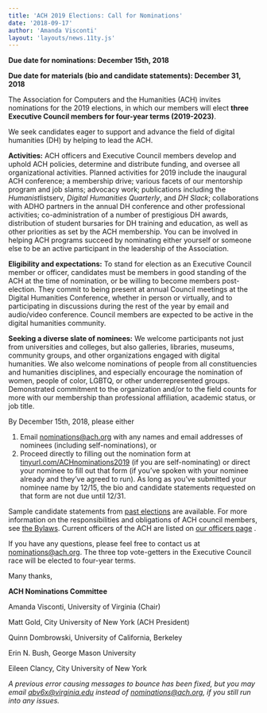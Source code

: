 ```yaml
---
title: 'ACH 2019 Elections: Call for Nominations'
date: '2018-09-17'
author: 'Amanda Visconti'
layout: 'layouts/news.11ty.js'
---
```

**Due date for nominations: December 15th, 2018**

**Due date for materials (bio and candidate statements): December 31, 2018**

The Association for Computers and the Humanities (ACH) invites nominations for the 2019 elections, in which our members will elect **three Executive Council members for four­-year terms (2019-2023)**.

We seek candidates eager to support and advance the field of digital humanities (DH) by helping to lead the ACH.

**Activities:** ACH officers and Executive Council members develop and uphold ACH policies, determine and distribute funding, and oversee all organizational activities. Planned activities for 2019 include the inaugural ACH conference; a membership drive; various facets of our mentorship program and job slams; advocacy work; publications including the *Humanist*listserv, *Digital Humanities Quarterly*, and *DH Slack*; collaborations with ADHO partners in the annual DH conference and other professional activities; co-­administration of a number of prestigious DH awards, distribution of student bursaries for DH training and education, as well as other priorities as set by the ACH membership. You can be involved in helping ACH programs succeed by nominating either yourself or someone else to be an active participant in the leadership of the Association.

**Eligibility and expectations:** To stand for election as an Executive Council member or officer, candidates must be members in good standing of the ACH at the time of nomination, or be willing to become members post-election. They commit to being present at annual Council meetings at the Digital Humanities Conference, whether in person or virtually, and to participating in discussions during the rest of the year by email and audio/video conference. Council members are expected to be active in the digital humanities community.

**Seeking a diverse slate of nominees:** We welcome participants not just from universities and colleges, but also galleries, libraries, museums, community groups, and other organizations engaged with digital humanities. We also welcome nominations of people from all constituencies and humanities disciplines, and especially encourage the nomination of women, people of color, LGBTQ, or other under­represented groups. Demonstrated commitment to the organization and/or to the field counts for more with our membership than professional affiliation, academic status, or job title.

By December 15th, 2018, please either

1. Email [nominations@ach.org](mailto:nominations@ach.org) with any names and email addresses of nominees (including self-nominations), or
2. Proceed directly to filling out the nomination form at [tinyurl.com/ACHnominations2019](http://tinyurl.com/ACHnominations2019) (if you are self-nominating) or direct your nominee to fill out that form (if you’ve spoken with your nominee already and they’ve agreed to run). As long as you’ve submitted your nominee name by 12/15, the bio and candidate statements requested on that form are not due until 12/31.

Sample candidate statements from [past elections](/news/2016/12/ach-elections-2016-candidate-statements/) are available. For more information on the responsibilities and obligations of ACH council members, see [the Bylaws](/about/constitution). Current officers of the ACH are listed on [our officers page](/about/officers/) .

If you have any questions, please feel free to contact us at [nominations@ach.org](mailto:nominations@ach.org). The three top vote­-getters in the Executive Council race will be elected to four-­year terms.

Many thanks,

**ACH Nominations Committee**

Amanda Visconti, University of Virginia (Chair)

Matt Gold, City University of New York (ACH President)

Quinn Dombrowski, University of California, Berkeley

Erin N. Bush, George Mason University

Eileen Clancy, City University of New York

*A previous error causing messages to bounce has been fixed, but you may email [abv6x@virginia.edu](mailto:abv6x@virginia.edu) instead of [nominations@ach.org](mailto:nominations@ach.org), if you still run into any issues.*
